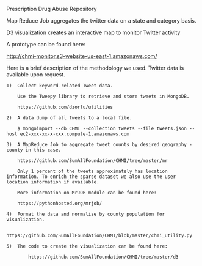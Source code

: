 Prescription Drug Abuse Repository

Map Reduce Job aggregates the twitter data on a state and category basis.

D3 visualization creates an interactive map to monitor Twitter activity

A prototype can be found here:

http://chmi-monitor.s3-website-us-east-1.amazonaws.com/

Here is a brief description of the methodology  we used. Twitter data is available upon request. 


	1)	Collect keyword-related Tweet data. 

		Use the Tweepy library to retrieve and store tweets in MongoDB. 

		https://github.com/dzorlu/utilities

	2)	A data dump of all tweets to a local file.

		$ mongoimport --db CHMI --collection tweets --file tweets.json --host ec2-xxx-xx-x-xxx.compute-1.amazonaws.com

	3)	A MapReduce Job to aggregate tweet counts by desired geography - county in this case. 

		https://github.com/SumAllFoundation/CHMI/tree/master/mr

		Only 1 percent of the tweets approximately has location information. To enrich the sparse dataset we also use the user location information if available. 

		More information on MrJOB module can be found here:

		https://pythonhosted.org/mrjob/

	4)	Format the data and normalize by county population for visualization.

		https://github.com/SumAllFoundation/CHMI/blob/master/chmi_utility.py

	5)	The code to create the visualization can be found here:

			https://github.com/SumAllFoundation/CHMI/tree/master/d3 


